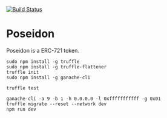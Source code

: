 [![Build Status](https://travis-ci.org/amper-lab/poseidon.svg)](https://travis-ci.org/amper-lab/poseidon)

# Poseidon

Poseidon is a ERC-721 token.

```
sudo npm install -g truffle
sudo npm install -g truffle-flattener
truffle init
sudo npm install -g ganache-cli

truffle test

ganache-cli -a 9 -b 1 -h 0.0.0.0 -l 0xfffffffffff -g 0x01
truffle migrate --reset --network dev
npm run dev
```
